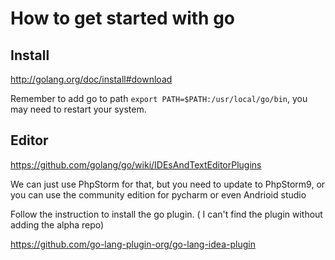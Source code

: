 # How to get started with go

## Install 

http://golang.org/doc/install#download

Remember to add go to path `export PATH=$PATH:/usr/local/go/bin`, you may need to restart
your system.

## Editor

https://github.com/golang/go/wiki/IDEsAndTextEditorPlugins

We can just use PhpStorm for that, but you need to update to PhpStorm9, or you can
use the community edition for pycharm or even Andrioid studio

Follow the instruction to install the go plugin. ( I can't find the plugin without adding the alpha repo)

https://github.com/go-lang-plugin-org/go-lang-idea-plugin
